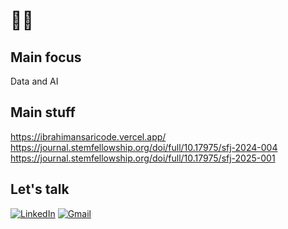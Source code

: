 # 👨‍💻

## Main focus
Data and AI

## Main stuff
https://ibrahimansaricode.vercel.app/
https://journal.stemfellowship.org/doi/full/10.17975/sfj-2024-004
https://journal.stemfellowship.org/doi/full/10.17975/sfj-2025-001

## Let's talk
[![LinkedIn](https://img.shields.io/badge/-LinkedIn-0077B5?style=flat-square&logo=linkedin&logoColor=white)](https://www.linkedin.com/in/ibrahim-ansari-775529270/)
[![Gmail](https://img.shields.io/badge/-Gmail-D14836?style=flat-square&logo=gmail&logoColor=white)](mailto:ibrahim.ansari4161@gmail.com)

